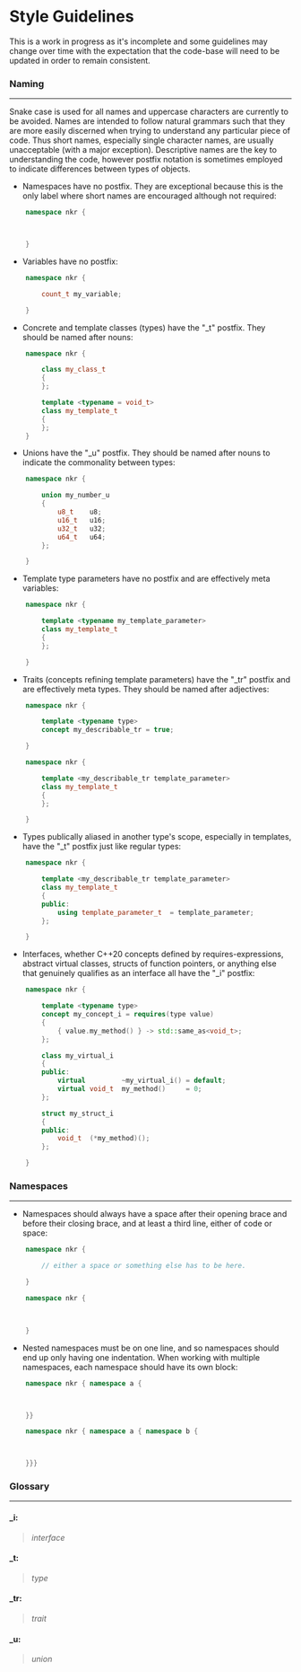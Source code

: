# Style Guidelines
This is a work in progress as it's incomplete and some guidelines may change over time with the expectation that the code-base will need to be updated in order to remain consistent.



### Naming
__________

Snake case is used for all names and uppercase characters are currently to be avoided. Names are intended to follow natural grammars such that they are more easily discerned when trying to understand any particular piece of code. Thus short names, especially single character names, are usually unacceptable (with a major exception). Descriptive names are the key to understanding the code, however postfix notation is sometimes employed to indicate differences between types of objects.

- Namespaces have no postfix. They are exceptional because this is the only label where short names are encouraged although not required:

```cpp
    namespace nkr {



    }
```

- Variables have no postfix:

```cpp
    namespace nkr {

        count_t my_variable;

    }
```

- Concrete and template classes (types) have the "_t" postfix. They should be named after nouns:

```cpp
    namespace nkr {

        class my_class_t
        {
        };

        template <typename = void_t>
        class my_template_t
        {
        };
    }
```

- Unions have the "_u" postfix. They should be named after nouns to indicate the commonality between types:

```cpp
    namespace nkr {

        union my_number_u
        {
            u8_t    u8;
            u16_t   u16;
            u32_t   u32;
            u64_t   u64;
        };

    }
```

- Template type parameters have no postfix and are effectively meta variables:

```cpp
    namespace nkr {

        template <typename my_template_parameter>
        class my_template_t
        {
        };

    }
```

- Traits (concepts refining template parameters) have the "_tr" postfix and are effectively meta types. They should be named after adjectives:

```cpp
    namespace nkr {

        template <typename type>
        concept my_describable_tr = true;

    }

    namespace nkr {

        template <my_describable_tr template_parameter>
        class my_template_t
        {
        };

    }
```

- Types publically aliased in another type's scope, especially in templates, have the "_t" postfix just like regular types:

```cpp
    namespace nkr {

        template <my_describable_tr template_parameter>
        class my_template_t
        {
        public:
            using template_parameter_t  = template_parameter;
        };

    }
```

- Interfaces, whether C++20 concepts defined by requires-expressions, abstract virtual classes, structs of function pointers, or anything else that genuinely qualifies as an interface all have the "_i" postfix:

```cpp
    namespace nkr {

        template <typename type>
        concept my_concept_i = requires(type value)
        {
            { value.my_method() } -> std::same_as<void_t>;
        };

        class my_virtual_i
        {
        public:
            virtual         ~my_virtual_i() = default;
            virtual void_t  my_method()     = 0;
        };

        struct my_struct_i
        {
        public:
            void_t  (*my_method)();
        };

    }
```


### Namespaces
______________

- Namespaces should always have a space after their opening brace and before their closing brace, and at least a third line, either of code or space:

```cpp
    namespace nkr {

        // either a space or something else has to be here.

    }

    namespace nkr {

            

    }
```

- Nested namespaces must be on one line, and so namespaces should end up only having one indentation. When working with multiple namespaces, each namespace should have its own block:

```cpp
    namespace nkr { namespace a {



    }}

    namespace nkr { namespace a { namespace b {



    }}}
```



### Glossary
____________

#### **_i**:
> *interface*

#### **_t**:
> *type*

#### **_tr**:
> *trait*

#### **_u**:
> *union*
